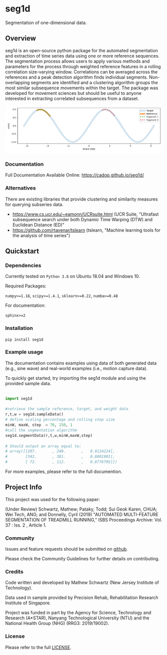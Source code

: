 # seg1d

Segmentation of one-dimensional data. 


## Overview

seg1d is an open-source python package for the automated segmentation and extraction of time series data using one or more reference sequences. The segmentation process allows users to apply various methods and parameters for the process through weighted reference features in a rolling correlation size-varying window. Correlations can be averaged across the references and a peak detection algorithm finds individual segments. Non-overlapping segments are identified and a clustering algorithm groups the most similar subsequence movements within the target. The package was developed for movement sciences but should be useful to anyone interested in extracting correlated subsequences from a dataset. 

![seg1d](https://raw.githubusercontent.com/cadop/seg1d/master/docs/build/plot_directive/api_basic-1.png)


### Documentation

Full Documentation Available Online: https://cadop.github.io/seg1d/


### Alternatives

There are existing libraries that provide clustering and similarity measures for querying subseries data. 

  * https://www.cs.ucr.edu/~eamonn/UCRsuite.html (UCR Suite, "Ultrafast subsequence search under both Dynamic Time Warping (DTW) and Euclidean Distance (ED)"
  * https://github.com/rtavenar/tslearn (tslearn, "Machine learning tools for the analysis of time series")


## Quickstart 


### Dependencies

Currently tested on ``Python 3.8`` on Ubuntu 18.04 and Windows 10. 

Required Packages:

``numpy>=1.18``, ``scipy>=1.4.1``, ``sklearn>=0.22``, ``numba>=0.48``

For documentation:

``sphinx>=2``

### Installation

```pip install seg1d```


### Example usage

The documentation contains examples using data of both generated data (e.g., sine wave) and real-world examples (i.e., motion capture data). 

To quickly get started, try importing the seg1d module and using the provided sample data. 

```python

import seg1d 

#retrieve the sample reference, target, and weight data
r,t,w = seg1d.sampleData()
# define scaling percentage and rolling step size
minW, maxW, step  = 70, 150, 1 
#call the segmentation algorithm
seg1d.segmentData(r,t,w,minW,maxW,step)

# Should output an array equal to:
# array([[207.       , 240.       ,   0.9124224],
#        [342.       , 381.       ,   0.8801901],
#        [ 72.       , 112.       ,   0.8776795]])

```

For more examples, please refer to the full documention. 

## Project Info

This project was used for the following paper: 

(Under Review) Schwartz, Mathew; Pataky, Todd; Sui Geok Karen, CHUA; Wei Tech, ANG; and Donnelly, Cyril (2019) "AUTOMATED MULTI-FEATURE SEGMENTATION OF TREADMILL RUNNING," ISBS Proceedings Archive: Vol. 37 : Iss. 2 , Article 1. 

### Community

Issues and feature requests should be submitted on [github](https://github.com/cadop/seg1d/issues). 

Please check the Community Guidelines for further details on contributing. 


### Credits

Code written and developed by Mathew Schwartz (New Jersey Institute of Technology).

Data used in sample provided by Precision Rehab, Rehabilitation Research Institute of Singapore.

Project was funded in part by the Agency for Science, Technology and Research (A\*STAR), Nanyang Technological University (NTU) and the National Health Group (NHG) (RRG3: 2019/19002).

### License

Please refer to the full [LICENSE](https://github.com/cadop/seg1d/blob/master/LICENSE.txt).
